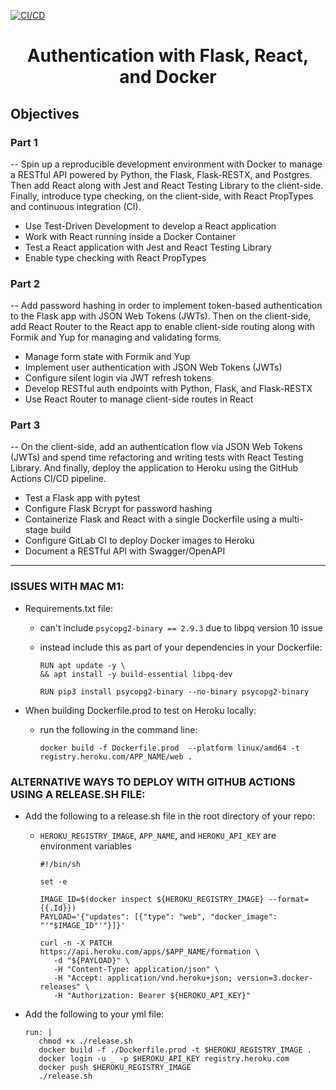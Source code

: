 [![CI/CD](https://github.com/agruezo/Authentication-Flask-React-Docker/actions/workflows/main.yml/badge.svg)](https://github.com/agruezo/Authentication-Flask-React-Docker/actions/workflows/main.yml)

<h1 align="center" >Authentication with Flask, React, and Docker</h1>

<h2>Objectives</h2>

<h3>Part 1</h3>

-- Spin up a reproducible development environment with Docker to manage a RESTful API powered by Python, the Flask, Flask-RESTX, and Postgres. Then add React along with Jest and React Testing Library to the client-side. Finally, introduce type checking, on the client-side, with React PropTypes and continuous integration (CI).


- Use Test-Driven Development to develop a React application
- Work with React running inside a Docker Container
- Test a React application with Jest and React Testing Library
- Enable type checking with React PropTypes

<h3>Part 2</h3>

-- Add password hashing in order to implement token-based authentication to the Flask app with JSON Web Tokens (JWTs). Then on the client-side, add React Router to the React app to enable client-side routing along with Formik and Yup for managing and validating forms.

- Manage form state with Formik and Yup
- Implement user authentication with JSON Web Tokens (JWTs)
- Configure silent login via JWT refresh tokens
- Develop RESTful auth endpoints with Python, Flask, and Flask-RESTX
- Use React Router to manage client-side routes in React

<h3>Part 3</h3>

-- On the client-side, add an authentication flow via JSON Web Tokens (JWTs) and spend time refactoring and writing tests with React Testing Library. And finally, deploy the application to Heroku using the GitHub Actions CI/CD pipeline.

- Test a Flask app with pytest
- Configure Flask Bcrypt for password hashing
- Containerize Flask and React with a single Dockerfile using a multi-stage build
- Configure GitLab CI to deploy Docker images to Heroku
- Document a RESTful API with Swagger/OpenAPI

---

<h3>ISSUES WITH MAC M1:</h3>

- Requirements.txt file:
   - can't include `psycopg2-binary == 2.9.3` due to libpq version 10 issue
   - instead include this as part of your dependencies in your Dockerfile:

      ```
      RUN apt update -y \
      && apt install -y build-essential libpq-dev

      RUN pip3 install psycopg2-binary --no-binary psycopg2-binary

- When building Dockerfile.prod to test on Heroku locally:
   - run the following in the command line:

      ```
      docker build -f Dockerfile.prod  --platform linux/amd64 -t registry.heroku.com/APP_NAME/web .

<h3>ALTERNATIVE WAYS TO DEPLOY WITH GITHUB ACTIONS USING A RELEASE.SH FILE:</h3>

- Add the following to a release.sh file in the root directory of your repo:
   - `HEROKU_REGISTRY_IMAGE`, `APP_NAME`, and `HEROKU_API_KEY` are environment variables

      ```
      #!/bin/sh

      set -e

      IMAGE_ID=$(docker inspect ${HEROKU_REGISTRY_IMAGE} --format={{.Id}})
      PAYLOAD='{"updates": [{"type": "web", "docker_image": "'"$IMAGE_ID"'"}]}'

      curl -n -X PATCH https://api.heroku.com/apps/$APP_NAME/formation \
         -d "${PAYLOAD}" \
         -H "Content-Type: application/json" \
         -H "Accept: application/vnd.heroku+json; version=3.docker-releases" \
         -H "Authorization: Bearer ${HEROKU_API_KEY}"

- Add the following to your yml file:

   ```
   run: | 
      chmod +x ./release.sh
      docker build -f ./Dockerfile.prod -t $HEROKU_REGISTRY_IMAGE .
      docker login -u _ -p $HEROKU_API_KEY registry.heroku.com
      docker push $HEROKU_REGISTRY_IMAGE
      ./release.sh